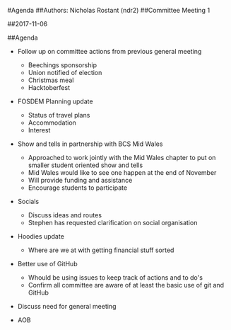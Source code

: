#Agenda
##Authors:
Nicholas Rostant (ndr2)
##Committee Meeting 1

##2017-11-06

##Agenda
- Follow up on committee actions from previous general meeting
  - Beechings sponsorship
  - Union notified of election
  - Christmas meal
  - Hacktoberfest

- FOSDEM Planning update
  - Status of travel plans
  - Accommodation
  - Interest

- Show and tells in partnership with BCS Mid Wales
  - Approached to work jointly with the Mid Wales chapter to put on smaller student oriented show and tells 
  - Mid Wales would like to see one happen at the end of November
  - Will provide funding and assistance
  - Encourage students to participate

- Socials
  - Discuss ideas and routes
  - Stephen has requested clarification on social organisation
 
- Hoodies update
  - Where are we at with getting financial stuff sorted

- Better use of GitHub
  - Whould be using issues to keep track of actions and to do's
  - Confirm all committee are aware of at least the basic use of git and GitHub

- Discuss need for general meeting

- AOB
